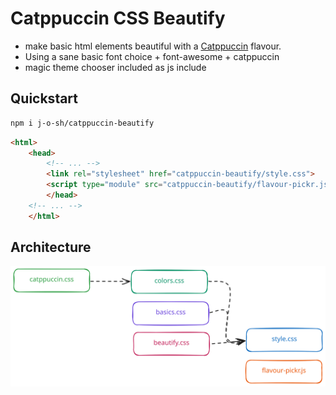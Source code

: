 # Catppuccin CSS Beautify

* make basic html elements beautiful with a [Catppuccin](https://github.com/catppuccin/catppuccin) flavour.
* Using a sane basic font choice + font-awesome + catppuccin
* magic theme chooser included as js include


## Quickstart

```sh
npm i j-o-sh/catppuccin-beautify
```

```html
<html>
    <head>
        <!-- ... -->
        <link rel="stylesheet" href="catppuccin-beautify/style.css">
        <script type="module" src="catppuccin-beautify/flavour-pickr.js"></script>
        </head>
    <!-- ... -->
    </html>
```


## Architecture

![Basic Architecture](/doc/arch.svg)


